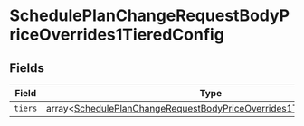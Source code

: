 # SchedulePlanChangeRequestBodyPriceOverrides1TieredConfig


## Fields

| Field                                                                                                                                                            | Type                                                                                                                                                             | Required                                                                                                                                                         | Description                                                                                                                                                      |
| ---------------------------------------------------------------------------------------------------------------------------------------------------------------- | ---------------------------------------------------------------------------------------------------------------------------------------------------------------- | ---------------------------------------------------------------------------------------------------------------------------------------------------------------- | ---------------------------------------------------------------------------------------------------------------------------------------------------------------- |
| `tiers`                                                                                                                                                          | array<[SchedulePlanChangeRequestBodyPriceOverrides1TieredConfigTiers](../../models/operations/SchedulePlanChangeRequestBodyPriceOverrides1TieredConfigTiers.md)> | :heavy_minus_sign:                                                                                                                                               | N/A                                                                                                                                                              |
